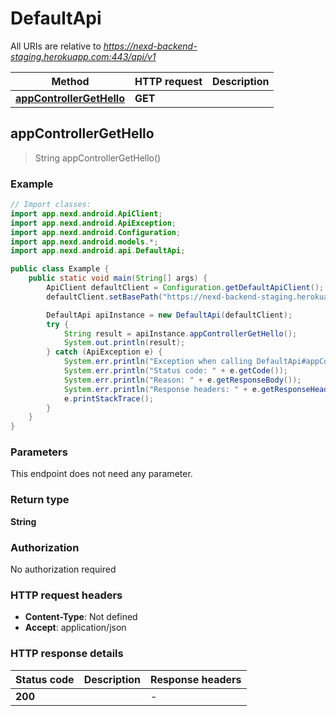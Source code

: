 # DefaultApi

All URIs are relative to *https://nexd-backend-staging.herokuapp.com:443/api/v1*

Method | HTTP request | Description
------------- | ------------- | -------------
[**appControllerGetHello**](DefaultApi.md#appControllerGetHello) | **GET**  | 



## appControllerGetHello

> String appControllerGetHello()



### Example

```java
// Import classes:
import app.nexd.android.ApiClient;
import app.nexd.android.ApiException;
import app.nexd.android.Configuration;
import app.nexd.android.models.*;
import app.nexd.android.api.DefaultApi;

public class Example {
    public static void main(String[] args) {
        ApiClient defaultClient = Configuration.getDefaultApiClient();
        defaultClient.setBasePath("https://nexd-backend-staging.herokuapp.com:443/api/v1");

        DefaultApi apiInstance = new DefaultApi(defaultClient);
        try {
            String result = apiInstance.appControllerGetHello();
            System.out.println(result);
        } catch (ApiException e) {
            System.err.println("Exception when calling DefaultApi#appControllerGetHello");
            System.err.println("Status code: " + e.getCode());
            System.err.println("Reason: " + e.getResponseBody());
            System.err.println("Response headers: " + e.getResponseHeaders());
            e.printStackTrace();
        }
    }
}
```

### Parameters

This endpoint does not need any parameter.

### Return type

**String**

### Authorization

No authorization required

### HTTP request headers

- **Content-Type**: Not defined
- **Accept**: application/json

### HTTP response details
| Status code | Description | Response headers |
|-------------|-------------|------------------|
| **200** |  |  -  |

